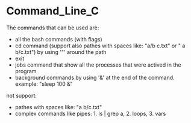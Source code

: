 # Command_Line_C
The commands that can be used are:
+ all the bash commands (with flags)
+ cd command (support also pathes with spaces like: "a/b c.txt" or " a b/c.txt") by using '"' around the path
+ exit
+ jobs command that show all the processes that were actived in the program
+ background commands by using '&' at the end of the command. example: "sleep 100 &"

not support:
- pathes with spaces like: "a b/c.txt"
- complex commands like pipes: 1. ls | grep a, 2. loops, 3. vars